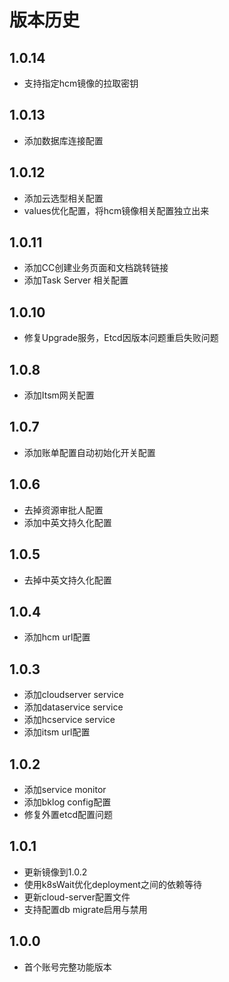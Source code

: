 # 版本历史

## 1.0.14

- 支持指定hcm镜像的拉取密钥 

## 1.0.13

- 添加数据库连接配置

## 1.0.12

- 添加云选型相关配置
- values优化配置，将hcm镜像相关配置独立出来

## 1.0.11

- 添加CC创建业务页面和文档跳转链接
- 添加Task Server 相关配置 

## 1.0.10

- 修复Upgrade服务，Etcd因版本问题重启失败问题

## 1.0.8

- 添加Itsm网关配置

## 1.0.7

- 添加账单配置自动初始化开关配置

## 1.0.6

- 去掉资源审批人配置
- 添加中英文持久化配置

## 1.0.5

- 去掉中英文持久化配置

## 1.0.4

- 添加hcm url配置

## 1.0.3

- 添加cloudserver service
- 添加dataservice service
- 添加hcservice service
- 添加itsm url配置

## 1.0.2

- 添加service monitor
- 添加bklog config配置
- 修复外置etcd配置问题

## 1.0.1

- 更新镜像到1.0.2
- 使用k8sWait优化deployment之间的依赖等待
- 更新cloud-server配置文件
- 支持配置db migrate启用与禁用

## 1.0.0

- 首个账号完整功能版本

